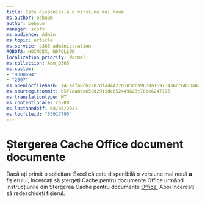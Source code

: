 ```yaml
---
title: Este disponibilă o versiune mai nouă
ms.author: pebaum
author: pebaum
manager: scotv
ms.audience: Admin
ms.topic: article
ms.service: o365-administration
ROBOTS: NOINDEX, NOFOLLOW
localization_priority: Normal
ms.collection: Adm_O365
ms.custom:
- "9000694"
- "2597"
ms.openlocfilehash: 141aafa8cb2287dfad44276505bba9639a16973436cc6853a026f9cc5ee44863
ms.sourcegitcommit: b5f7da89a650d2915dc652449623c78be6247175
ms.translationtype: MT
ms.contentlocale: ro-RO
ms.lasthandoff: 08/05/2021
ms.locfileid: "53917795"
---
```

# <a name="delete-the-office-document-cache"></a>Ștergerea Cache Office document documente

Dacă ați primit o solicitare Excel că este disponibilă o versiune mai nouă **a** fișierului, încercați să ștergeți Cache pentru documente Office urmând instrucțiunile din Ștergerea Cache pentru documente [Office.](https://support.office.com/article/b1d3765e-d71b-4bb8-99ca-acd22c42995d) Apoi încercați să redeschideți fișierul.
